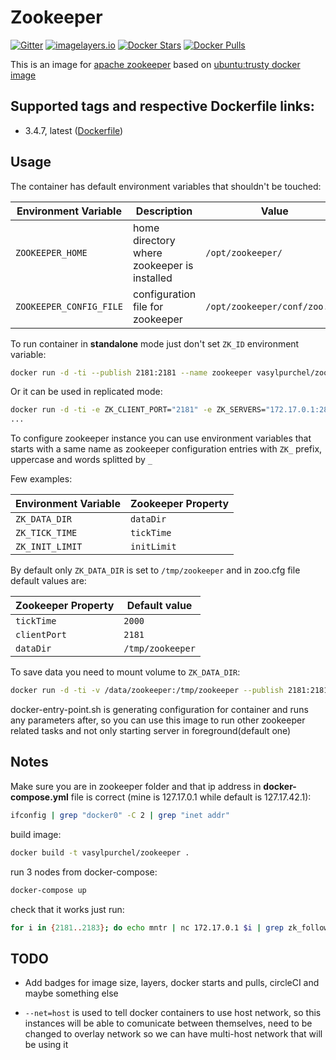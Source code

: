 # Zookeeper

[![Gitter](https://img.shields.io/gitter/room/vasyl-purchel/zookeeper.svg)](https://gitter.im/vasyl-purchel/zookeeper)
[![imagelayers.io](https://badge.imagelayers.io/vasylpurchel/zookeeper:latest.svg)](https://imagelayers.io/?images=vasylpurchel/zookeeper:latest)
[![Docker Stars](https://img.shields.io/docker/stars/vasylpurchel/zookeeper.svg)](https://hub.docker.com/r/vasylpurchel/zookeeper/)
[![Docker Pulls](https://img.shields.io/docker/pulls/vasylpurchel/zookeeper.svg)](https://hub.docker.com/r/vasylpurchel/zookeeper)


This is an image for [apache zookeeper][1] based on [ubuntu:trusty docker image][2]

## Supported tags and respective Dockerfile links:

 * 3.4.7, latest ([Dockerfile][3])

## Usage

The container has default environment variables that shouldn't be touched:

| Environment Variable | Description | Value |
| -------------------- | ----------- | ----- |
| ```ZOOKEEPER_HOME``` | home directory where zookeeper is installed | ```/opt/zookeeper/``` |
| ```ZOOKEEPER_CONFIG_FILE``` | configuration file for zookeeper | ```/opt/zookeeper/conf/zoo.cfg``` |

To run container in **standalone** mode just don't set ```ZK_ID``` environment variable:

```bash
docker run -d -ti --publish 2181:2181 --name zookeeper vasylpurchel/zookeeper
```

Or it can be used in replicated mode:

```bash
docker run -d -ti -e ZK_CLIENT_PORT="2181" -e ZK_SERVERS="172.17.0.1:2888:3888 172.17.0.1:2889:3889 172.17.0.1:2890:3890" -e ZK_ID=1 --publish 2181:2181 --publish 2888:2888 --publish 3888:3888 --name zookeeper-node-1 vasylpurchel/zookeeper
...
```

To configure zookeeper instance you can use environment variables that starts with a same name as zookeeper configuration entries with ```ZK_``` prefix, uppercase and words splitted by ```_```

Few examples:

| Environment Variable | Zookeeper Property |
| -------------------- | ------------------ |
| ```ZK_DATA_DIR``` | ```dataDir``` |
| ```ZK_TICK_TIME``` | ```tickTime``` |
| ```ZK_INIT_LIMIT``` | ```initLimit``` |

By default only ```ZK_DATA_DIR``` is set to ```/tmp/zookeeper``` and in zoo.cfg file default values are:

| Zookeeper Property | Default value |
| ------------------ | ------------- |
| ```tickTime``` | ```2000``` |
| ```clientPort``` | ```2181``` |
| ```dataDir``` | ```/tmp/zookeeper``` |

To save data you need to mount volume to ```ZK_DATA_DIR```:

```bash
docker run -d -ti -v /data/zookeeper:/tmp/zookeeper --publish 2181:2181 --name zookeeper vasylpurchel/zookeeper
```

docker-entry-point.sh is generating configuration for container and runs any parameters after,
so you can use this image to run other zookeeper related tasks and not only starting server in foreground(default one)

## Notes

Make sure you are in zookeeper folder and that ip address in **docker-compose.yml** file is correct (mine is 127.17.0.1 while default is 127.17.42.1):

```bash
ifconfig | grep "docker0" -C 2 | grep "inet addr"
```

build image:

```bash
docker build -t vasylpurchel/zookeeper .
```

run 3 nodes from docker-compose:

```bash
docker-compose up
```

check that it works just run:

```bash
for i in {2181..2183}; do echo mntr | nc 172.17.0.1 $i | grep zk_followers ; done
```

## TODO

 * Add badges for image size, layers, docker starts and pulls, circleCI and maybe something else

 * `--net=host` is used to tell docker containers to use host network, so this instances will be able to comunicate between themselves, need to be changed to overlay network so we can have multi-host network that will be using it

[1]: https://zookeeper.apache.org/
[2]: https://hub.docker.com/_/ubuntu/
[3]: https://github.com/vasyl-purchel/zookeeper-docker/blob/master/Dockerfile

